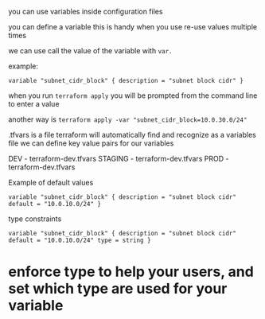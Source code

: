you can use variables inside configuration files

you can define a variable
this is handy when you use re-use values multiple times

we can use call the value of the variable with `var.`

example:

`variable "subnet_cidr_block" {
    description = "subnet block cidr"
}`

when you run `terraform apply` you will be prompted from the command line to enter a value



another way is `terraform apply -var "subnet_cidr_block=10.0.30.0/24"`


.tfvars is a file terraform will automatically find and recognize as a variables file
we can define key value pairs for our variables


DEV - terraform-dev.tfvars
STAGING - terraform-dev.tfvars
PROD - terraform-dev.tfvars

Example of default values

`variable "subnet_cidr_block" {
    description = "subnet block cidr"
    default = "10.0.10.0/24"
}`

type constraints

`variable "subnet_cidr_block" {
    description = "subnet block cidr"
    default = "10.0.10.0/24"
    type = string
}`

# enforce type to help your users, and set which type are used for your variable

